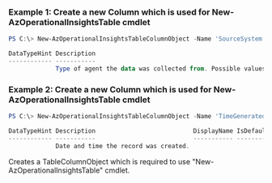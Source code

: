 ### Example 1: Create a new Column which is used for New-AzOperationalInsightsTable cmdlet
```powershell
PS C:\> New-AzOperationalInsightsTableColumnObject -Name 'SourceSystem' -Description 'Type of agent the data was collected from. Possible values are OpsManager (Windows agent) or Linux.' -Type 'string'

DataTypeHint Description                                                                                         DisplayName IsDefaultDisplay IsHidden Name
------------ -----------                                                                                         ----------- ---------------- -------- ----
             Type of agent the data was collected from. Possible values are OpsManager (Windows agent) or Linux.                                       SourceSystem

```

### Example 2: Create a new Column which is used for New-AzOperationalInsightsTable cmdlet
```powershell
PS C:\> New-AzOperationalInsightsTableColumnObject -Name 'TimeGenerated' -Description 'Date and time the record was created.' -Type 'datetime'

DataTypeHint Description                           DisplayName IsDefaultDisplay IsHidden Name
------------ -----------                           ----------- ---------------- -------- ----
             Date and time the record was created.                                       TimeGenerated

```
Creates a TableColumnObject which is required to use "New-AzOperationalInsightsTable" cmdlet.